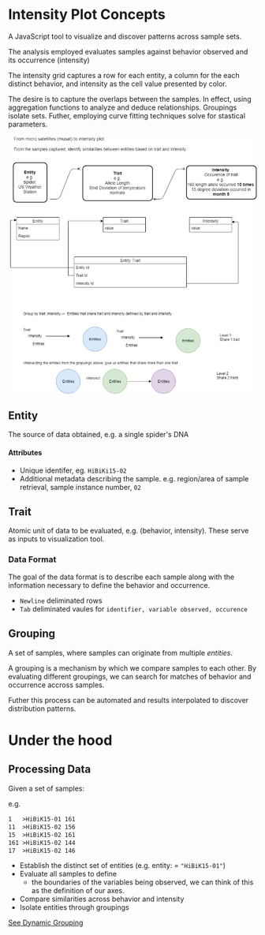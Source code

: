 ﻿# Intensity Plot Concepts

A JavaScript tool to visualize and discover patterns across sample sets.  

The analysis employed evaluates samples against behavior observed and its occurrence (intensity)

The intensity grid captures a row for each entity, a column for the each distinct behavior, and  intensity as the cell value presented by color.  

The desire is to capture the overlaps between the samples. In effect, using aggregation functions to analyze and deduce relationships.  Groupings isolate sets.
Futher, employing curve fitting techniques solve for stastical parameters.

 ![Data Model](docs\IntensityPlot-DataModel.png)

## Entity
The source of data obtained, e.g. a single spider's DNA

#### Attributes
* Unique identifer, eg. `HiBiKi15-02`
* Additional metadata describing the sample. e.g. region/area of sample retrieval, sample instance number, `02`

##  Trait
Atomic unit of data to be evaluated, e.g. (behavior, intensity).  These serve as inputs to visualization tool.

### Data Format
The goal of the data format is to describe each sample along with the information necessary to define the behavior and occurrence. 

* `Newline` deliminated rows
* `Tab` deliminated vaules for 
`identifier, variable observed, occurence` 

## Grouping
A set of samples, where samples can originate from multiple *entities*.

A grouping is a mechanism by which we compare samples to each other.  By evaluating different groupings, we can search for matches of behavior and occurrence accross samples. 

Futher this process can be automated and results interpolated to discover distribution patterns. 

# Under the hood

## Processing Data

Given a set of samples:

e.g.
```
1	>HiBiK15-01	161
11	>HiBiK15-02	156
15	>HiBiK15-02	161
161	>HiBiK15-02	144
17	>HiBiK15-02	146

```

* Establish the distinct set of entities (e.g. entity: = `"HiBiK15-01"`)
* Evaluate all samples to define
  * the boundaries of the variables being observed, we can think of this as the definition of our axes. 
* Compare similarities across behavior and intensity
* Isolate entities through groupings
  
[See Dynamic Grouping](DynamicGrouping.md)


